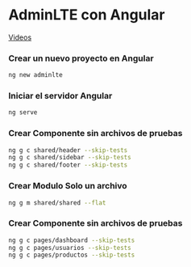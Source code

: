# AdminLTE con Angular
[Videos](https://www.youtube.com/channel/UCAHdAWy0RTVI_9H7iWU68cA/videos)
### Crear un nuevo proyecto en Angular
```bash
ng new adminlte
```
### Iniciar el servidor Angular
```bash
ng serve
```
### Crear Componente sin archivos de pruebas
```bash
ng g c shared/header --skip-tests
ng g c shared/sidebar --skip-tests
ng g c shared/footer --skip-tests
```

### Crear Modulo Solo un archivo
```bash
ng g m shared/shared --flat
```

### Crear Componente sin archivos de pruebas
```bash
ng g c pages/dashboard --skip-tests
ng g c pages/usuarios --skip-tests
ng g c pages/productos --skip-tests
```